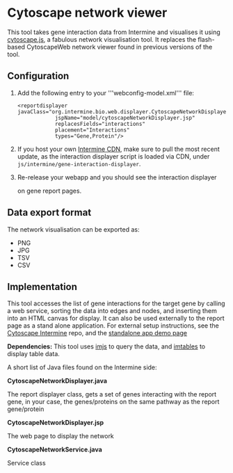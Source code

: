 # Cytoscape network viewer

This tool takes gene interaction data from Intermine and visualises it using [cytoscape.js](http://js.cytoscape.org/), a fabulous network visualisation tool. It replaces the flash-based CytoscapeWeb network viewer found in previous versions of the tool.

## Configuration

1. Add the following entry to your '''webconfig-model.xml''' file:

   ```markup
   <reportdisplayer javaClass="org.intermine.bio.web.displayer.CytoscapeNetworkDisplayer"
               jspName="model/cytoscapeNetworkDisplayer.jsp"
               replacesFields="interactions"
               placement="Interactions"
               types="Gene,Protein"/>
   ```

2. If you host your own [Intermine CDN](https://github.com/intermine/CDN), make sure to pull the most recent update, as the interaction displayer script is loaded via CDN, under `js/intermine/gene-interaction-displayer`.
3. Re-release your webapp and you should see the interaction displayer

   on gene report pages.

## Data export format

The network visualisation can be exported as:

* PNG
* JPG
* TSV
* CSV

## Implementation

This tool accesses the list of gene interactions for the target gene by calling a web service, sorting the data into edges and nodes, and inserting them into an HTML canvas for display. It can also be used externally to the report page as a stand alone application. For external setup instructions, see the [Cytoscape Intermine](https://github.com/yochannah/cytoscape-intermine) repo, and the [standalone app demo page](http://yochannah.github.io/cytoscape-intermine/)

**Dependencies:** This tool uses [imjs](https://github.com/intermine/imjs) to query the data, and [imtables](https://github.com/intermine/im-tables) to display table data.

A short list of Java files found on the Intermine side:

**CytoscapeNetworkDisplayer.java**

The report displayer class, gets a set of genes interacting with the report gene, in your case, the genes/proteins on the same pathway as the report gene/protein

**CytoscapeNetworkDisplayer.jsp**

The web page to display the network

**CytoscapeNetworkService.java**

Service class
